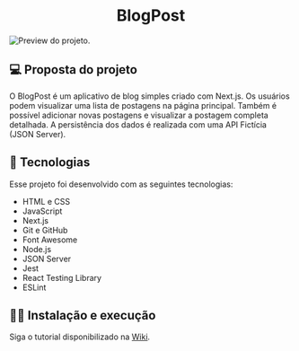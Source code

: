 <h1 align="center"> BlogPost </h1>

![Preview do projeto.](https://github.com/user-attachments/assets/54c83c53-b2fc-450e-842c-67db1975d323)

## 💻 Proposta do projeto

O BlogPost é um aplicativo de blog simples criado com Next.js. Os usuários podem visualizar uma lista de postagens na página principal. Também é possível adicionar novas postagens e visualizar a postagem completa detalhada. A persistência dos dados é realizada com uma API Fictícia (JSON Server).

## 🚀 Tecnologias

Esse projeto foi desenvolvido com as seguintes tecnologias:

- HTML e CSS
- JavaScript
- Next.js
- Git e GitHub
- Font Awesome
- Node.js
- JSON Server
- Jest
- React Testing Library
- ESLint

<!-- [Acesse o projeto finalizado!](https://karinasasaki.github.io/DevLinks/) -->

## 👩‍💻 Instalação e execução

Siga o tutorial disponibilizado na [Wiki](https://github.com/karinasasaki/blog/wiki/Tutorial-de-instala%C3%A7%C3%A3o-e-execu%C3%A7%C3%A3o).

